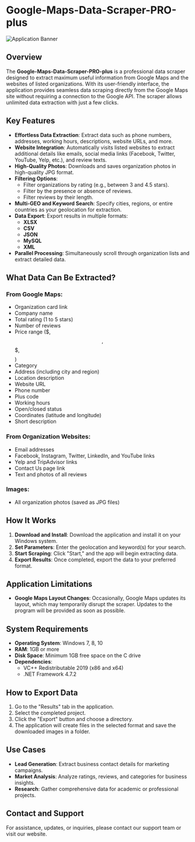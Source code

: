 # Google-Maps-Data-Scraper-PRO-plus

![Application Banner](https://s3.envato.com/files/406242681/CCBackgroundImage590x300.jpg)

## Overview
The **Google-Maps-Data-Scraper-PRO-plus** is a professional data scraper designed to extract maximum useful information from Google Maps and the websites of listed organizations. With its user-friendly interface, the application provides seamless data scraping directly from the Google Maps site without requiring a connection to the Google API. The scraper allows unlimited data extraction with just a few clicks.

## Key Features
- **Effortless Data Extraction**: Extract data such as phone numbers, addresses, working hours, descriptions, website URLs, and more.
- **Website Integration**: Automatically visits listed websites to extract additional details like emails, social media links (Facebook, Twitter, YouTube, Yelp, etc.), and review texts.
- **High-Quality Photos**: Downloads and saves organization photos in high-quality JPG format.
- **Filtering Options**:
  - Filter organizations by rating (e.g., between 3 and 4.5 stars).
  - Filter by the presence or absence of reviews.
  - Filter reviews by their length.
- **Multi-GEO and Keyword Search**: Specify cities, regions, or entire countries as your geolocation for extraction.
- **Data Export**: Export results in multiple formats:
  - **XLSX**
  - **CSV**
  - **JSON**
  - **MySQL**
  - **XML**
- **Parallel Processing**: Simultaneously scroll through organization lists and extract detailed data.

## What Data Can Be Extracted?
### From Google Maps:
- Organization card link
- Company name
- Total rating (1 to 5 stars)
- Number of reviews
- Price range ($, $$, $$$, $$$$)
- Category
- Address (including city and region)
- Location description
- Website URL
- Phone number
- Plus code
- Working hours
- Open/closed status
- Coordinates (latitude and longitude)
- Short description

### From Organization Websites:
- Email addresses
- Facebook, Instagram, Twitter, LinkedIn, and YouTube links
- Yelp and TripAdvisor links
- Contact Us page link
- Text and photos of all reviews

### Images:
- All organization photos (saved as JPG files)

## How It Works
1. **Download and Install**: Download the application and install it on your Windows system.
2. **Set Parameters**: Enter the geolocation and keyword(s) for your search.
3. **Start Scraping**: Click "Start," and the app will begin extracting data.
4. **Export Results**: Once completed, export the data to your preferred format.

## Application Limitations
- **Google Maps Layout Changes**: Occasionally, Google Maps updates its layout, which may temporarily disrupt the scraper. Updates to the program will be provided as soon as possible.

## System Requirements
- **Operating System**: Windows 7, 8, 10
- **RAM**: 1GB or more
- **Disk Space**: Minimum 1GB free space on the C drive
- **Dependencies**:
  - VC++ Redistributable 2019 (x86 and x64)
  - .NET Framework 4.7.2

## How to Export Data
1. Go to the "Results" tab in the application.
2. Select the completed project.
3. Click the "Export" button and choose a directory.
4. The application will create files in the selected format and save the downloaded images in a folder.

## Use Cases
- **Lead Generation**: Extract business contact details for marketing campaigns.
- **Market Analysis**: Analyze ratings, reviews, and categories for business insights.
- **Research**: Gather comprehensive data for academic or professional projects.

## Contact and Support
For assistance, updates, or inquiries, please contact our support team or visit our website.
